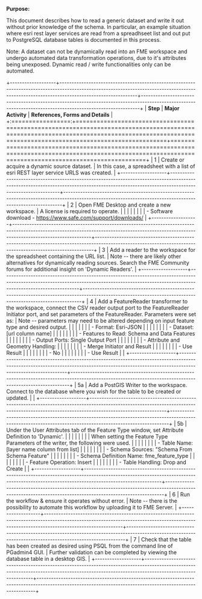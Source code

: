 **Purpose:**

This document describes how to read a generic dataset and write it out without prior knowledge of the schema. In particular, an example situation where esri rest layer services are read from a spreadhseet list and out put to PostgreSQL database tables is documented in this process.

Note: A dataset can not be dynamically read into an FME workspace and undergo automated data transformation operations, due to it's attributes being unexposed. Dynamic read / write functionalities only can be automated.

+-------------------+--------------------------------------------------------------------------------------------------------------------------------------------------------------------------------------------+-----------------------------------------------------------------------------------------------------------------------------------------------------------+
| **Step**          | **Major Activity**                                                                                                                                                                         | **References, Forms and Details**                                                                                                                         |
+:=================:+============================================================================================================================================================================================+===========================================================================================================================================================+
| 1                 | Create or acquire a dynamic source dataset.                                                                                                                                                | In this case, a spreadsheet with a list of esri REST layer service URLS was created.                                                                      |
+-------------------+--------------------------------------------------------------------------------------------------------------------------------------------------------------------------------------------+-----------------------------------------------------------------------------------------------------------------------------------------------------------+
| 2                 | Open FME Desktop and create a new workspace.                                                                                                                                               | A license is required to operate.                                                                                                                         |
|                   |                                                                                                                                                                                            |                                                                                                                                                           |
|                   |                                                                                                                                                                                            | \- Software download - https://www.safe.com/support/downloads/                                                                                            |
+-------------------+--------------------------------------------------------------------------------------------------------------------------------------------------------------------------------------------+-----------------------------------------------------------------------------------------------------------------------------------------------------------+
| 3                 | Add a reader to the workspace for the spreadsheet containing the URL list.                                                                                                                 | Note -- there are likely other alternatives for dynamically reading sources. Search the FME Community forums for additional insight on 'Dynamic Readers'. |
+-------------------+--------------------------------------------------------------------------------------------------------------------------------------------------------------------------------------------+-----------------------------------------------------------------------------------------------------------------------------------------------------------+
| 4                 | Add a FeatureReader transformer to the workspace, connect the CSV reader output port to the FeatureReader Initiator port, and set parameters of the FeatureReader. Parameters were set as: | Note -- parameters may need to be altered depending on input feature type and desired output.                                                             |
|                   |                                                                                                                                                                                            |                                                                                                                                                           |
|                   | - Format: Esri-JSON                                                                                                                                                                        |                                                                                                                                                           |
|                   |                                                                                                                                                                                            |                                                                                                                                                           |
|                   | - Dataset: \[url column name\]                                                                                                                                                             |                                                                                                                                                           |
|                   |                                                                                                                                                                                            |                                                                                                                                                           |
|                   | - Features to Read: Schema and Data Features                                                                                                                                               |                                                                                                                                                           |
|                   |                                                                                                                                                                                            |                                                                                                                                                           |
|                   | - Output Ports: Single Output Port                                                                                                                                                         |                                                                                                                                                           |
|                   |                                                                                                                                                                                            |                                                                                                                                                           |
|                   | - Attribute and Geometry Handling:                                                                                                                                                         |                                                                                                                                                           |
|                   |                                                                                                                                                                                            |                                                                                                                                                           |
|                   |   - Merge Initiator and Result                                                                                                                                                             |                                                                                                                                                           |
|                   |                                                                                                                                                                                            |                                                                                                                                                           |
|                   |   - Use Result                                                                                                                                                                             |                                                                                                                                                           |
|                   |                                                                                                                                                                                            |                                                                                                                                                           |
|                   |   - No                                                                                                                                                                                     |                                                                                                                                                           |
|                   |                                                                                                                                                                                            |                                                                                                                                                           |
|                   |   - Use Result                                                                                                                                                                             |                                                                                                                                                           |
+-------------------+--------------------------------------------------------------------------------------------------------------------------------------------------------------------------------------------+-----------------------------------------------------------------------------------------------------------------------------------------------------------+
| 5a                | Add a PostGIS Writer to the workspace. Connect to the database where you wish for the table to be created or updated.                                                                      |                                                                                                                                                           |
+-------------------+--------------------------------------------------------------------------------------------------------------------------------------------------------------------------------------------+-----------------------------------------------------------------------------------------------------------------------------------------------------------+
| 5b                | Under the User Attributes tab of the Feature Type window, set Attribute Definition to 'Dynamic'.                                                                                           |                                                                                                                                                           |
|                   |                                                                                                                                                                                            |                                                                                                                                                           |
|                   | When setting the Feature Type Parameters of the writer, the following were used.                                                                                                           |                                                                                                                                                           |
|                   |                                                                                                                                                                                            |                                                                                                                                                           |
|                   | - Table Name: \[layer name column from list\]                                                                                                                                              |                                                                                                                                                           |
|                   |                                                                                                                                                                                            |                                                                                                                                                           |
|                   | - Schema Sources: "Schema From Schema Feature"                                                                                                                                             |                                                                                                                                                           |
|                   |                                                                                                                                                                                            |                                                                                                                                                           |
|                   | - Schema Definition Name: fme_feature_type                                                                                                                                                 |                                                                                                                                                           |
|                   |                                                                                                                                                                                            |                                                                                                                                                           |
|                   | - Feature Operation: Insert                                                                                                                                                                |                                                                                                                                                           |
|                   |                                                                                                                                                                                            |                                                                                                                                                           |
|                   | - Table Handling: Drop and Create                                                                                                                                                          |                                                                                                                                                           |
+-------------------+--------------------------------------------------------------------------------------------------------------------------------------------------------------------------------------------+-----------------------------------------------------------------------------------------------------------------------------------------------------------+
| 6                 | Run the workflow & ensure it operates without error.                                                                                                                                       | Note -- there is the possibility to automate this workflow by uploading it to FME Server.                                                                 |
+-------------------+--------------------------------------------------------------------------------------------------------------------------------------------------------------------------------------------+-----------------------------------------------------------------------------------------------------------------------------------------------------------+
| 7                 | Check that the table has been created as desired using PSQL from the command line of PGadmin4 GUI.                                                                                         | Further validation can be completed by viewing the database table in a desktop GIS.                                                                       |
+-------------------+--------------------------------------------------------------------------------------------------------------------------------------------------------------------------------------------+-----------------------------------------------------------------------------------------------------------------------------------------------------------+
